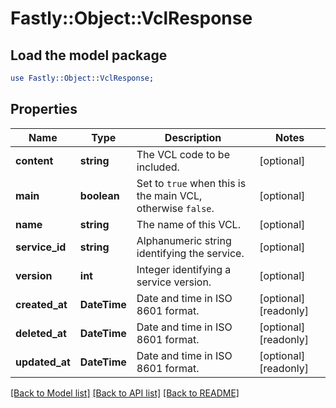 # Fastly::Object::VclResponse

## Load the model package
```perl
use Fastly::Object::VclResponse;
```

## Properties
Name | Type | Description | Notes
------------ | ------------- | ------------- | -------------
**content** | **string** | The VCL code to be included. | [optional] 
**main** | **boolean** | Set to `true` when this is the main VCL, otherwise `false`. | [optional] 
**name** | **string** | The name of this VCL. | [optional] 
**service_id** | **string** | Alphanumeric string identifying the service. | [optional] 
**version** | **int** | Integer identifying a service version. | [optional] 
**created_at** | **DateTime** | Date and time in ISO 8601 format. | [optional] [readonly] 
**deleted_at** | **DateTime** | Date and time in ISO 8601 format. | [optional] [readonly] 
**updated_at** | **DateTime** | Date and time in ISO 8601 format. | [optional] [readonly] 

[[Back to Model list]](../README.md#documentation-for-models) [[Back to API list]](../README.md#documentation-for-api-endpoints) [[Back to README]](../README.md)


